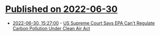 # [Published on 2022-06-30](index.md)

* [2022-06-30, 15:27:00](https://news.slashdot.org/story/22/06/30/1528203/us-supreme-court-says-epa-cant-regulate-carbon-pollution-under-clean-air-act?utm_source=rss1.0mainlinkanon&utm_medium=feed) - [US Supreme Court Says EPA Can't Regulate Carbon Pollution Under Clean Air Act](https://news.slashdot.org/story/22/06/30/1528203/us-supreme-court-says-epa-cant-regulate-carbon-pollution-under-clean-air-act?utm_source=rss1.0mainlinkanon&utm_medium=feed)
